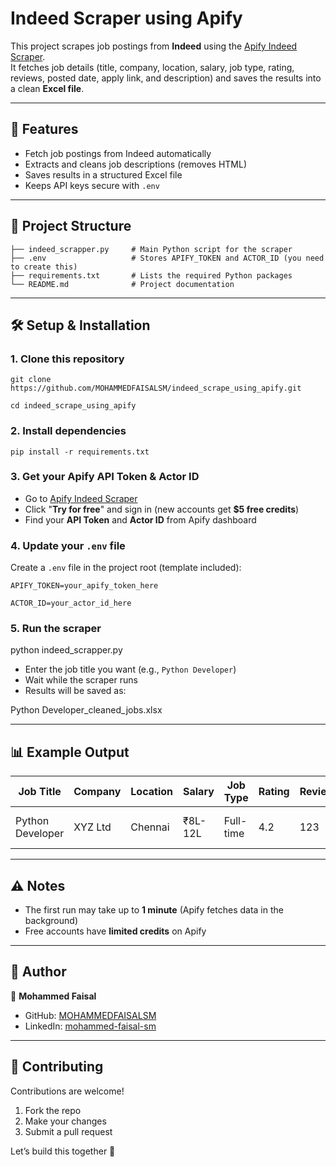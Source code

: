 # Indeed Scraper using Apify

This project scrapes job postings from **Indeed** using the [Apify Indeed Scraper](https://apify.com/misceres/indeed-scraper).  
It fetches job details (title, company, location, salary, job type, rating, reviews, posted date, apply link, and description) and saves the results into a clean **Excel file**.

---

## 🚀 Features
- Fetch job postings from Indeed automatically  
- Extracts and cleans job descriptions (removes HTML)  
- Saves results in a structured Excel file  
- Keeps API keys secure with `.env`  

---

## 📂 Project Structure
```text
├── indeed_scrapper.py     # Main Python script for the scraper
├── .env                   # Stores APIFY_TOKEN and ACTOR_ID (you need to create this)
├── requirements.txt       # Lists the required Python packages
└── README.md              # Project documentation
```

---

## 🛠️ Setup & Installation

### 1. Clone this repository
```text
git clone https://github.com/MOHAMMEDFAISALSM/indeed_scrape_using_apify.git

cd indeed_scrape_using_apify
```
### 2. Install dependencies
```text
pip install -r requirements.txt
```
### 3. Get your Apify API Token & Actor ID
- Go to [Apify Indeed Scraper](https://apify.com/misceres/indeed-scraper)  
- Click "**Try for free**" and sign in (new accounts get **$5 free credits**)  
- Find your **API Token** and **Actor ID** from Apify dashboard  

### 4. Update your `.env` file

Create a `.env` file in the project root (template included):  
```text
APIFY_TOKEN=your_apify_token_here

ACTOR_ID=your_actor_id_here
```

### 5. Run the scraper

python indeed_scrapper.py
- Enter the job title you want (e.g., `Python Developer`)  
- Wait while the scraper runs  
- Results will be saved as:  

Python Developer_cleaned_jobs.xlsx


---

## 📊 Example Output

| Job Title        | Company | Location | Salary  | Job Type  | Rating | Reviews | Posted     | Apply Link      | Description          |
|------------------|---------|----------|---------|-----------|--------|---------|------------|-----------------|----------------------|
| Python Developer | XYZ Ltd | Chennai  | ₹8L-12L | Full-time | 4.2    | 123     | 2 days ago | apply_link_here | Job description text |

---

## ⚠️ Notes
- The first run may take up to **1 minute** (Apify fetches data in the background)  
- Free accounts have **limited credits** on Apify  

---

## 📧 Author
👤 **Mohammed Faisal**  
- GitHub: [MOHAMMEDFAISALSM](https://github.com/MOHAMMEDFAISALSM)  
- LinkedIn: [mohammed-faisal-sm](https://www.linkedin.com/in/1810-mohammedfaisal-ai-ml-dev/)

---

## 🤝 Contributing
Contributions are welcome!  

1. Fork the repo  
2. Make your changes  
3. Submit a pull request  

Let’s build this together 🚀  
